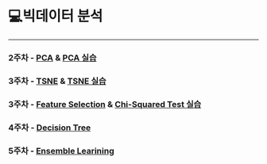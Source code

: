 # 💻빅데이터 분석

---

### 2주차 - [PCA](https://github.com/Do-heewan/Big_Data_Analysis/blob/main/2%EC%A3%BC%EC%B0%A8/2%EC%A3%BC%EC%B0%A8%20-%20PCA.md) & [PCA 실습](https://github.com/Do-heewan/Big_Data_Analysis/blob/main/2%EC%A3%BC%EC%B0%A8/PCA.ipynb)

### 3주차 - [TSNE](https://github.com/Do-heewan/Big_Data_Analysis/blob/main/3%EC%A3%BC%EC%B0%A8/3%EC%A3%BC%EC%B0%A8%20-%20TSNE.md) & [TSNE 실습](https://github.com/Do-heewan/Big_Data_Analysis/blob/main/3%EC%A3%BC%EC%B0%A8/TSNE.ipynb)

### 3주차 - [Feature Selection](https://github.com/Do-heewan/Big_Data_Analysis/blob/main/3%EC%A3%BC%EC%B0%A8/3%EC%A3%BC%EC%B0%A8%20(1)%20-%20Feature%20Selection.md) & [Chi-Squared Test 실습](https://github.com/Do-heewan/Big_Data_Analysis/blob/main/3%EC%A3%BC%EC%B0%A8/Chi_Squared_Test.ipynb)

### 4주차 - [Decision Tree](https://github.com/Do-heewan/Big_Data_Analysis/blob/main/4%EC%A3%BC%EC%B0%A8/4%EC%A3%BC%EC%B0%A8%20-%20Decision%20Tree.md)

### 5주차 - [Ensemble Learining](https://github.com/Do-heewan/Big_Data_Analysis/blob/main/5%EC%A3%BC%EC%B0%A8/5%EC%A3%BC%EC%B0%A8%20-%20Ensemble%20Learning.md)